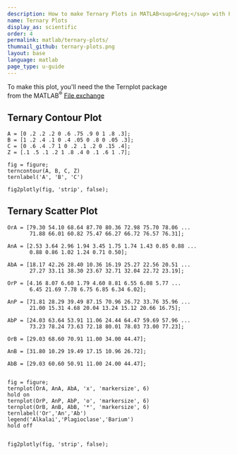 ```yaml
---
description: How to make Ternary Plots in MATLAB<sup>&reg;</sup> with Plotly.
name: Ternary Plots
display_as: scientific
order: 4
permalink: matlab/ternary-plots/
thumnail_github: ternary-plots.png
layout: base
language: matlab
page_type: u-guide
---
```


To make this plot, you'll need the the Ternplot package<br>
from the MATLAB<sup>&reg;</sup> <a href="http://www.mathworks.com/matlabcentral/fileexchange/2299-alchemyst-ternplot">File exchange</a>

## Ternary Contour Plot


```{matlab}
A = [0 .2 .2 .2 0 .6 .75 .9 0 1 .8 .3];
B = [1 .2 .4 .1 0 .4 .05 0 .8 0 .05 .3];
C = [0 .6 .4 .7 1 0 .2 .1 .2 0 .15 .4];
Z = [.1 .5 .1 .2 1 .8 .4 0 .1 .6 1 .7];

fig = figure;
terncontour(A, B, C, Z)
ternlabel('A', 'B', 'C')

fig2plotly(fig, 'strip', false);
```

<!--------------------- EXAMPLE BREAK ------------------------->

## Ternary Scatter Plot


```{matlab}
OrA = [79.30 54.10 68.64 87.70 80.36 72.98 75.70 78.06 ...
       71.88 66.01 60.82 75.47 66.27 66.72 76.57 76.31];

AnA = [2.53 3.64 2.96 1.94 3.45 1.75 1.74 1.43 0.85 0.88 ...
       0.88 0.86 1.02 1.24 0.71 0.50];

AbA = [18.17 42.26 28.40 10.36 16.19 25.27 22.56 20.51 ...
       27.27 33.11 38.30 23.67 32.71 32.04 22.72 23.19];

OrP = [4.16 8.07 6.60 1.79 4.60 8.81 6.55 6.08 5.77 ...
       6.45 21.69 7.78 6.75 6.85 6.34 6.02];

AnP = [71.81 28.29 39.49 87.15 70.96 26.72 33.76 35.96 ...
       21.00 15.31 4.68 20.04 13.24 15.12 20.66 16.75];

AbP = [24.03 63.64 53.91 11.06 24.44 64.47 59.69 57.96 ...
       73.23 78.24 73.63 72.18 80.01 78.03 73.00 77.23];

OrB = [29.03 68.60 70.91 11.00 34.00 44.47];

AnB = [31.80 10.29 19.49 17.15 10.96 26.72];

AbB = [29.03 60.60 50.91 11.00 24.00 44.47];


fig = figure;
ternplot(OrA, AnA, AbA, 'x', 'markersize', 6)
hold on
ternplot(OrP, AnP, AbP, 'o', 'markersize', 6)
ternplot(OrB, AnB, AbB, '*', 'markersize', 6)
ternlabel('Or','An','Ab')
legend('Alkalai','Plagioclase','Barium')
hold off


fig2plotly(fig, 'strip', false);
```

<!--------------------- EXAMPLE BREAK ------------------------->
